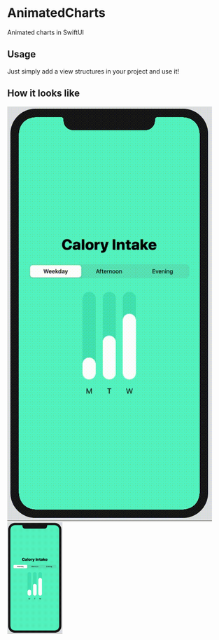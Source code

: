 # AnimatedCharts
Animated charts in SwiftUI

## Usage
Just simply add a view structures in your project and use it!

## How it looks like
![view](https://github.com/Dartrisen/AnimatedCharts/blob/master/example.gif)
<img src="https://github.com/Dartrisen/AnimatedCharts/blob/master/example.gif" width="25%" height="25%">
